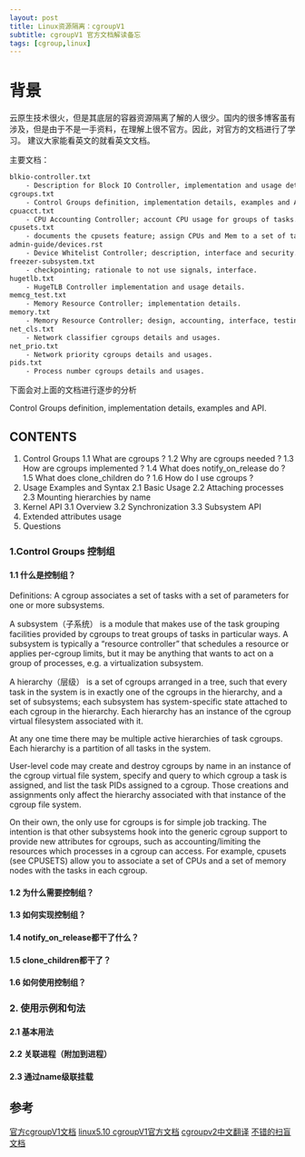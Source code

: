```yaml
---
layout: post
title: Linux资源隔离：cgroupV1
subtitle: cgroupV1 官方文档解读备忘
tags: [cgroup,linux]
---
```


# 背景

云原生技术很火，但是其底层的容器资源隔离了解的人很少。国内的很多博客虽有涉及，但是由于不是一手资料，在理解上很不官方。因此，对官方的文档进行了学习。
建议大家能看英文的就看英文文档。


主要文档：

``` xml
blkio-controller.txt
	- Description for Block IO Controller, implementation and usage details.
cgroups.txt
	- Control Groups definition, implementation details, examples and API.
cpuacct.txt
	- CPU Accounting Controller; account CPU usage for groups of tasks.
cpusets.txt
	- documents the cpusets feature; assign CPUs and Mem to a set of tasks.
admin-guide/devices.rst
	- Device Whitelist Controller; description, interface and security.
freezer-subsystem.txt
	- checkpointing; rationale to not use signals, interface.
hugetlb.txt
	- HugeTLB Controller implementation and usage details.
memcg_test.txt
	- Memory Resource Controller; implementation details.
memory.txt
	- Memory Resource Controller; design, accounting, interface, testing.
net_cls.txt
	- Network classifier cgroups details and usages.
net_prio.txt
	- Network priority cgroups details and usages.
pids.txt
	- Process number cgroups details and usages.
```

下面会对上面的文档进行逐步的分析

Control Groups definition, implementation details, examples and API.

## CONTENTS

1. Control Groups
  1.1 What are cgroups ?
  1.2 Why are cgroups needed ?
  1.3 How are cgroups implemented ?
  1.4 What does notify_on_release do ?
  1.5 What does clone_children do ?
  1.6 How do I use cgroups ?
2. Usage Examples and Syntax
  2.1 Basic Usage
  2.2 Attaching processes
  2.3 Mounting hierarchies by name
3. Kernel API
  3.1 Overview
  3.2 Synchronization
  3.3 Subsystem API
4. Extended attributes usage
5. Questions

### 1.Control Groups 控制组

#### 1.1 什么是控制组？

Definitions:
    A cgroup associates a set of tasks with a set of parameters for one or more subsystems.

A subsystem（子系统） is a module that makes use of the task grouping facilities provided by cgroups to treat groups of tasks in particular ways. A subsystem is typically a “resource controller” that schedules a resource or applies per-cgroup limits, but it may be anything that wants to act on a group of processes, e.g. a virtualization subsystem.

A hierarchy（层级） is a set of cgroups arranged in a tree, such that every task in the system is in exactly one of the cgroups in the hierarchy, and a set of subsystems; each subsystem has system-specific state attached to each cgroup in the hierarchy. Each hierarchy has an instance of the cgroup virtual filesystem associated with it.

At any one time there may be multiple active hierarchies of task cgroups. Each hierarchy is a partition of all tasks in the system.

User-level code may create and destroy cgroups by name in an instance of the cgroup virtual file system, specify and query to which cgroup a task is assigned, and list the task PIDs assigned to a cgroup. Those creations and assignments only affect the hierarchy associated with that instance of the cgroup file system.

On their own, the only use for cgroups is for simple job tracking. The intention is that other subsystems hook into the generic cgroup support to provide new attributes for cgroups, such as accounting/limiting the resources which processes in a cgroup can access. For example, cpusets (see CPUSETS) allow you to associate a set of CPUs and a set of memory nodes with the tasks in each cgroup.

#### 1.2 为什么需要控制组？

#### 1.3 如何实现控制组？

#### 1.4 notify_on_release都干了什么？

#### 1.5 clone_children都干了？

#### 1.6 如何使用控制组？

### 2. 使用示例和句法

#### 2.1 基本用法

#### 2.2 关联进程（附加到进程）

#### 2.3 通过name级联挂载

## 参考

[官方cgroupV1文档](https://www.kernel.org/doc/Documentation/cgroup-v1/)
[linux5.10 cgroupV1官方文档](https://www.kernel.org/doc/html/v5.10/admin-guide/cgroup-v1/index.html)
[cgroupv2中文翻译](http://arthurchiao.art/blog/cgroupv2-zh/)
[不错的扫盲文档](https://zhuanlan.zhihu.com/p/81668069)